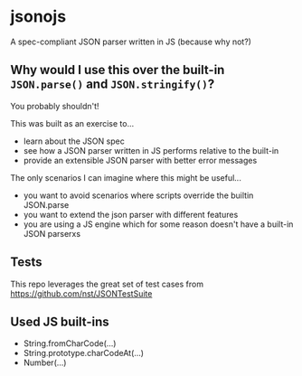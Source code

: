 # jsonojs

A spec-compliant JSON parser written in JS (because why not?)

## Why would I use this over the built-in `JSON.parse()` and `JSON.stringify()`?

You probably shouldn't!

This was built as an exercise to...

- learn about the JSON spec
- see how a JSON parser written in JS performs relative to the built-in
- provide an extensible JSON parser with better error messages

The only scenarios I can imagine where this might be useful...
- you want to avoid scenarios where scripts override the builtin JSON.parse
- you want to extend the json parser with different features
- you are using a JS engine which for some reason doesn't have a built-in JSON parserxs

## Tests

This repo leverages the great set of test cases from  https://github.com/nst/JSONTestSuite

## Used JS built-ins

- String.fromCharCode(...)
- String.prototype.charCodeAt(...)
- Number(...)